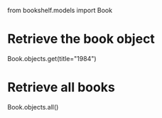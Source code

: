 from bookshelf.models import Book

# Retrieve the book object
Book.objects.get(title="1984")

# Retrieve all books
Book.objects.all()
